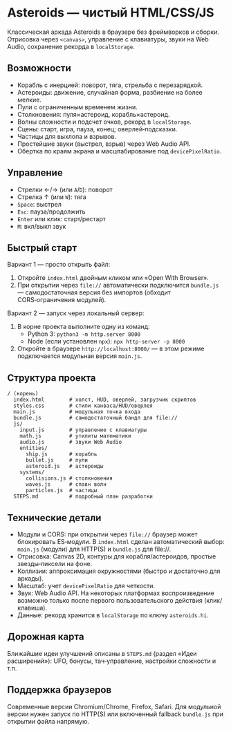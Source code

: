 # Asteroids — чистый HTML/CSS/JS

Классическая аркада Asteroids в браузере без фреймворков и сборки. Отрисовка через `<canvas>`, управление с клавиатуры, звуки на Web Audio, сохранение рекорда в `localStorage`.

## Возможности
- Корабль с инерцией: поворот, тяга, стрельба с перезарядкой.
- Астероиды: движение, случайная форма, разбиение на более мелкие.
- Пули с ограниченным временем жизни.
- Столкновения: пуля×астероид, корабль×астероид.
- Волны сложности и подсчет очков, рекорд в `localStorage`.
- Сцены: старт, игра, пауза, конец; оверлей‑подсказки.
- Частицы для выхлопа и взрывов.
- Простейшие звуки (выстрел, взрыв) через Web Audio API.
- Обертка по краям экрана и масштабирование под `devicePixelRatio`.

## Управление
- Стрелки ←/→ (или `A`/`D`): поворот
- Стрелка ↑ (или `W`): тяга
- `Space`: выстрел
- `Esc`: пауза/продолжить
- `Enter` или клик: старт/рестарт
- `M`: вкл/выкл звук

## Быстрый старт
Вариант 1 — просто открыть файл:
1. Откройте `index.html` двойным кликом или «Open With Browser».
2. При открытии через `file://` автоматически подключится `bundle.js` — самодостаточная версия без импортов (обходит CORS‑ограничения модулей).

Вариант 2 — запуск через локальный сервер:
1. В корне проекта выполните одну из команд:
   - Python 3: `python3 -m http.server 8000`
   - Node (если установлен `npx`): `npx http-server -p 8000`
2. Откройте в браузере `http://localhost:8000/` — в этом режиме подключается модульная версия `main.js`.

## Структура проекта
```
/ (корень)
  index.html        # холст, HUD, оверлей, загрузчик скриптов
  styles.css        # стили канваса/HUD/оверлея
  main.js           # модульная точка входа
  bundle.js         # самодостаточный бандл для file://
  js/
    input.js        # управление с клавиатуры
    math.js         # утилиты математики
    audio.js        # звуки Web Audio
    entities/
      ship.js       # корабль
      bullet.js     # пули
      asteroid.js   # астероиды
    systems/
      collisions.js # столкновения
      waves.js      # спавн волн
      particles.js  # частицы
  STEPS.md          # подробный план разработки
```

## Технические детали
- Модули и CORS: при открытии через `file://` браузер может блокировать ES‑модули. В `index.html` сделан автоматический выбор: `main.js` (модули) для HTTP(S) и `bundle.js` для file://.
- Отрисовка: Canvas 2D, контуры для корабля/астероидов, простые звезды‑пиксели на фоне.
- Коллизии: аппроксимация окружностями (быстро и достаточно для аркады).
- Масштаб: учет `devicePixelRatio` для четкости.
- Звук: Web Audio API. На некоторых платформах воспроизведение возможно только после первого пользовательского действия (клик/клавиша).
- Данные: рекорд хранится в `localStorage` по ключу `asteroids.hi`.

## Дорожная карта
Ближайшие идеи улучшений описаны в `STEPS.md` (раздел «Идеи расширений»): UFO, бонусы, тач‑управление, настройки сложности и т.п.

## Поддержка браузеров
Современные версии Chromium/Chrome, Firefox, Safari. Для модульной версии нужен запуск по HTTP(S) или включенный fallback `bundle.js` при открытии файла напрямую.

